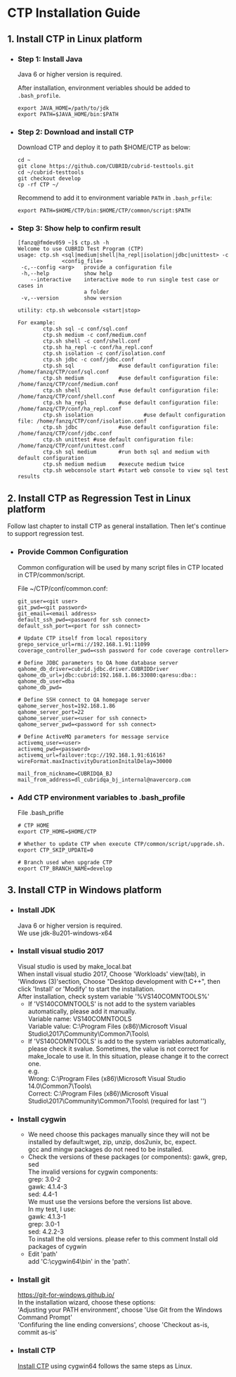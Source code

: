 # CTP Installation Guide

## 1. Install CTP in Linux platform

* ### Step 1: Install Java

  Java 6 or higher version is required.

  After installation, environment veriables should be added to `.bash_profile`.

      export JAVA_HOME=/path/to/jdk
      export PATH=$JAVA_HOME/bin:$PATH

* ### Step 2: Download and install CTP

  Download CTP and deploy it to path $HOME/CTP as below:

      cd ~
      git clone https://github.com/CUBRID/cubrid-testtools.git
      cd ~/cubrid-testtools 
      git checkout develop
      cp -rf CTP ~/

  Recommend to add it to environment variable `PATH` in `.bash_prfile`:

      export PATH=$HOME/CTP/bin:$HOME/CTP/common/script:$PATH

* ### Step 3: Show help to confirm result

      [fanzq@fmdev059 ~]$ ctp.sh -h
      Welcome to use CUBRID Test Program (CTP)
      usage: ctp.sh <sql|medium|shell|ha_repl|isolation|jdbc|unittest> -c
                    <config_file>
       -c,--config <arg>   provide a configuration file
       -h,--help           show help
          --interactive    interactive mode to run single test case or cases in
                           a folder
       -v,--version        show version

      utility: ctp.sh webconsole <start|stop>

      For example: 
              ctp.sh sql -c conf/sql.conf
              ctp.sh medium -c conf/medium.conf
              ctp.sh shell -c conf/shell.conf
              ctp.sh ha_repl -c conf/ha_repl.conf
              ctp.sh isolation -c conf/isolation.conf
              ctp.sh jdbc -c conf/jdbc.conf
              ctp.sh sql              #use default configuration file: /home/fanzq/CTP/conf/sql.conf
              ctp.sh medium           #use default configuration file: /home/fanzq/CTP/conf/medium.conf
              ctp.sh shell            #use default configuration file: /home/fanzq/CTP/conf/shell.conf
              ctp.sh ha_repl          #use default configuration file: /home/fanzq/CTP/conf/ha_repl.conf
              ctp.sh isolation                #use default configuration file: /home/fanzq/CTP/conf/isolation.conf
              ctp.sh jdbc             #use default configuration file: /home/fanzq/CTP/conf/jdbc.conf
              ctp.sh unittest #use default configuration file: /home/fanzq/CTP/conf/unittest.conf
              ctp.sh sql medium       #run both sql and medium with default configuration
              ctp.sh medium medium    #execute medium twice
              ctp.sh webconsole start #start web console to view sql test results


## 2. Install CTP as Regression Test in Linux platform

  Follow last chapter to install CTP as general installation. Then let's continue to support regression test.

* ### Provide Common Configuration

    Common configuration will be used by many script files in CTP located in CTP/common/script.

    File ~/CTP/conf/common.conf:

      git_user=<git user>
      git_pwd=<git password>
      git_email=<email address>
      default_ssh_pwd=<password for ssh connect>
      default_ssh_port=<port for ssh connect>

      # Update CTP itself from local repository
      grepo_service_url=rmi://192.168.1.91:11099
      coverage_controller_pwd=<ssh password for code coverage controller>

      # Define JDBC parameters to QA home database server
      qahome_db_driver=cubrid.jdbc.driver.CUBRIDDriver
      qahome_db_url=jdbc:cubrid:192.168.1.86:33080:qaresu:dba::
      qahome_db_user=dba
      qahome_db_pwd=

      # Define SSH connect to QA homepage server
      qahome_server_host=192.168.1.86
      qahome_server_port=22
      qahome_server_user=<user for ssh connect>
      qahome_server_pwd=<password for ssh connect>

      # Define ActiveMQ parameters for message service
      activemq_user=<user>
      activemq_pwd=<password>
      activemq_url=failover:tcp://192.168.1.91:61616?wireFormat.maxInactivityDurationInitalDelay=30000

      mail_from_nickname=CUBRIDQA_BJ
      mail_from_address=dl_cubridqa_bj_internal@navercorp.com

* ### Add CTP environment variables to .bash_profile

  File .bash_prifle

      # CTP HOME
      export CTP_HOME=$HOME/CTP

      # Whether to update CTP when execute CTP/common/script/upgrade.sh. 
      export CTP_SKIP_UPDATE=0

      # Branch used when upgrade CTP
      export CTP_BRANCH_NAME=develop

## 3. Install CTP in Windows platform
* ### Install JDK  
    Java 6 or higher version is required.  
    We use jdk-8u201-windows-x64  
* ### Install visual studio 2017  
    Visual studio is used by make_local.bat  
    When install visual studio 2017, Choose 'Workloads' view(tab), in 'Windows (3)'section, Choose "Desktop development with C++", then click 'Install' or 'Modify' to start the installation.  
    After installation, check system variable '%VS140COMNTOOLS%'   
  * If 'VS140COMNTOOLS' is not add to the system variables automatically, please add it manually.  
      Variable name: VS140COMNTOOLS  
      Variable value: C:\Program Files (x86)\Microsoft Visual Studio\2017\Community\Common7\Tools\   
  * If 'VS140COMNTOOLS' is add to the system variables automatically, please check it svalue. Sometimes, the value is not correct for make_locale to use it. In this situation, please change it to the correct one.  
      e.g.  
      Wrong: C:\Program Files (x86)\Microsoft Visual Studio 14.0\Common7\Tools\  
      Correct: C:\Program Files (x86)\Microsoft Visual Studio\2017\Community\Common7\Tools\ (required for last '\')  
* ### Install cygwin  
  * We need choose this packages manually since they will not be installed by default:wget, zip, unzip, dos2unix, bc, expect.  
      gcc and mingw packages do not need to be installed.  
  * Check the versions of these packages (or components): gawk, grep, sed  
      The invalid versions for cygwin components:  
      grep: 3.0-2  
      gawk: 4.1.4-3  
      sed: 4.4-1  
      We must use the versions before the versions list above.  
      In my test, I use:  
      gawk: 4.1.3-1  
      grep: 3.0-1  
      sed: 4.2.2-3  
      To install the old versions. please refer to this comment Install old packages of cygwin  
  * Edit 'path'  
    add 'C:\cygwin64\bin' in the 'path'. 
* ### Install git  
    https://git-for-windows.github.io/  
    In the installation wizard, choose these options:  
    'Adjusting your PATH environment', choose 'Use Git from the Windows Command Prompt'  
    'Confifuring the line ending conversions', choose 'Checkout as-is, commit as-is'  
* ### Install CTP   
    [Install CTP](#1-install-ctp-in-linux-platform) using cygwin64 follows the same steps as Linux.  
